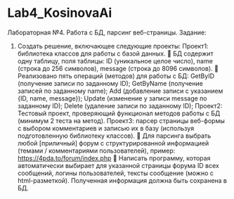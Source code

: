 # Lab4_KosinovaAi
Лабораторная №4. Работа с БД, парсинг веб-страницы.
Задание:
1. Создать решение, включающее следующие проекты:
Проект1: библиотека классов для работы с базой данных.
 БД содержит одну таблицу, поля таблицы: ID (уникальное целое
число), name (строка до 256 символов), message (строка до 8096
символов).
 Реализовано пять операций (методов) для работы с БД: GetByID
(получение записи по заданному ID); GetByName (получение
записей по заданному name); Add (добавление записи с указанием
{ID, name, message}); Update (изменение у записи message по
заданному ID); Delete (удаление записи по заданному ID);
Проект2: Тестовый проект, проверяющий функционал методов работы
с БД (минимум 2 теста на метод).
Проект3: парсер страницы веб-формы с выбором комментариев и
записью их в базу (используя подготовленную библиотеку классов).
 Для парсинга выбрать любой [приличный] форум с
структурированной информацией (темами / комментариями
пользователей), пример: https://4pda.to/forum/index.php
 Написать программу, которая автоматически выбирает для
указанной страницы форума ID всех сообщений, логины
пользователей, тексты сообщение (можно с html-разметкой).
Полученная информация должна быть сохранена в БД.
